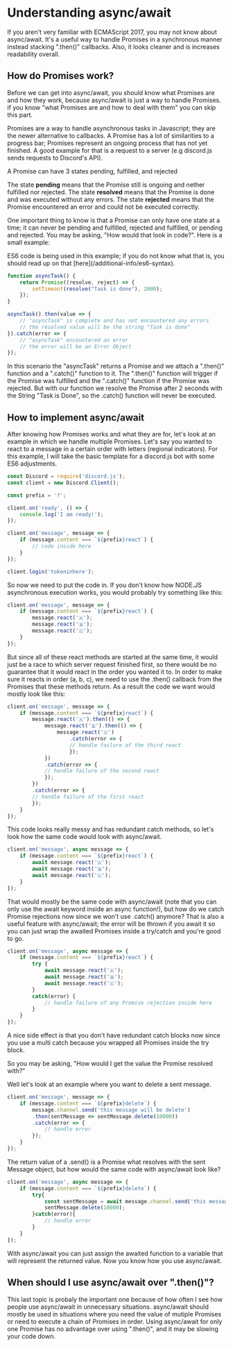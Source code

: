 # Understanding async/await

If you aren't very familiar with ECMAScript 2017, you may not know about async/await. It's a useful way to handle Promises in a synchronous manner instead stacking ".then()" callbacks. Also, it looks cleaner and is increases readability overall.

## How do Promises work?

Before we can get into async/await, you should know what Promises are and how they work, because async/await is just a way to handle Promises. if you know "what Promises are and how to deal with them" you can skip this part. 

Promises are a way to handle asynchronous tasks in Javascript; they are the newer alternative to callbacks. A Promise has a lot of similarities to a progress bar; Promises represent an ongoing process that has not yet finished. A good example for that is a request to a server (e.g discord.js sends requests to Discord's API).

A Promise can have 3 states pending, fulfilled, and rejected

The state **pending** means that the Promise still is ongoing and nether fulfilled nor rejected.
The state **resolved** means that the Promise is done and was executed without any errors.
The state **rejected** means that the Promise encountered an error and could not be executed correctly.

One important thing to know is that a Promise can only have one state at a time; it can never be pending and fulfilled, rejected and fulfilled, or pending and rejected. You may be asking, "How would that look in code?". Here is a small example:
<p class="tip">ES6 code is being used in this example; if you do not know what that is, you should read up on that [here](/additional-info/es6-syntax).</p>

```js
function asyncTask() {
	return Promise((resolve, reject) => {
		setTimeout(resolve("Task is done"), 2000);
	});
}

asyncTask().then(value => {
	// "asyncTask" is complete and has not encountered any errors
	// the resolved value will be the string "Task is done"
}).catch(error => {
	// "asyncTask" encountered an error
	// the error will be an Error Object
});
```

In this scenario the "asyncTask" returns a Promise and we attach a ".then()" function and a ".catch()" function to it. The ".then()" function will trigger if the Promise was fulfilled and the ".catch()" function if the Promise was rejected. But with our function we resolve the Promise after 2 seconds with the String "Task is Done", so the .catch() function will never be executed.

## How to implement async/await

After knowing how Promises works and what they are for, let's look at an example in which we handle multiple Promises. Let's say you wanted to react to a message in a certain order with letters (regional indicators). For this example, I will take the basic template for a discord.js bot with some ES6 adjustments.

```js
const Discord = require('discord.js');
const client = new Discord.Client();

const prefix = '?';

client.on('ready', () => {
	console.log('I am ready!');
});

client.on('message', message => {
	if (message.content === `${prefix}react`) {
		// code inside here
	}
});

client.login('tokeninhere');
```

So now we need to put the code in. If you don't know how NODE.JS asynchronous execution works, you would probably try something like this:

```js
client.on('message', message => {
	if (message.content === `${prefix}react`) {
		message.react('🇦');
		message.react('🇧');
		message.react('🇨');
	}
});
```

But since all of these react methods are started at the same time, it would just be a race to which server request finished first, so there would be no guarantee that it would react in the order you wanted it to. In order to make sure it reacts in order (a, b, c), we need to use the .then() callback from the Promises that these methods return. As a result the code we want would mostly look like this:

```js
client.on('message', message => {
	if (message.content === `${prefix}react`) {
		message.react('🇦').then(() => {
			message.react('🇧').then(() => {
				message.react('🇨')
					.catch(error => {
					// handle failure of the third react
					});
			})
			.catch(error => {
			// handle failure of the second react
			});
		})
		.catch(error => {
		// handle failure of the first react
		});
	}
});
```

This code looks really messy and has redundant catch methods, so let's look how the same code would look with async/await.

```js
client.on('message', async message => {
	if (message.content === `${prefix}react`) {
		await message.react('🇦');
		await message.react('🇧');
		await message.react('🇨');
	}
});
```

That would mostly be the same code with async/await (note that you can only use the await keyword inside an async function!), but how do we catch Promise rejections now since we won't use .catch() anymore? That is also a useful feature with async/await; the error will be thrown if you await it so you can just wrap the awaited Promises inside a try/catch and you're good to go. 

```js
client.on('message', async message => {
	if (message.content === `${prefix}react`) {
		try {
			await message.react('🇦');
			await message.react('🇧');
			await message.react('🇨');
		} 
		catch(error) {
			// handle failure of any Promise rejection inside here
		}
	}
});
```

A nice side effect is that you don't have redundant catch blocks now since you use a multi catch because you wrapped all Promises inside the try block. 

So you may be asking, "How would I get the value the Promise resolved with?"

Well let's look at an example where you want to delete a sent message.

```js
client.on('message', message => {
	if (message.content === `${prefix}delete`) {
		message.channel.send('this message will be delete')
		.then(sentMessage => sentMessage.delete(10000))
		.catch(error => {
			// handle error
		});
	}
});
```

The return value of a .send() is a Promise what resolves with the sent Message object, but how would the same code with async/await look like?

```js
client.on('message', async message => {
	if (message.content === `${prefix}delete`) {
		try{
			const sentMessage = await message.channel.send('this message will be delete');
			sentMessage.delete(10000);
		}catch(error){
			// handle error
		}
	}
});
```

With async/await you can just assign the awaited function to a variable that will represent the returned value. Now you know how you use async/await.

## When should I use async/await over ".then()"?

This last topic is probaly the important one because of how often I see how people use async/await in unnecessary situations. async/await should mostly be used in situations where you need the value of mutiple Promises or need to execute a chain of Promises in order. Using async/await for only one Promise has no advantage over using ".then()", and it may be slowing your code down.
